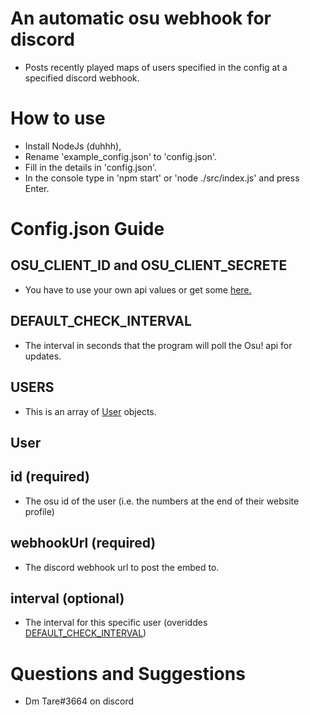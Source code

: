 # An automatic osu webhook for discord
* Posts recently played maps of users specified in the config at a specified discord webhook.

# How to use
* Install NodeJs (duhhh),
* Rename 'example_config.json' to 'config.json'.
* Fill in the details in 'config.json'.
* In the console type in 'npm start' or 'node ./src/index.js' and press Enter.

# Config.json Guide
## OSU_CLIENT_ID and OSU_CLIENT_SECRETE
* You have to use your own api values or get some [here.](https://osu.ppy.sh/p/api)
## DEFAULT_CHECK_INTERVAL
* The interval in seconds that the program will poll the Osu! api for updates.
## USERS
* This is an array of [User](##user) objects.
## User
## id (required)
* The osu id of the user (i.e. the numbers at the end of their website profile)
## webhookUrl (required)
* The discord webhook url to post the embed to.
## interval (optional)
* The interval for this specific user (overiddes [DEFAULT_CHECK_INTERVAL](##default-check-interval))

# Questions and Suggestions
* Dm Tare#3664 on discord
